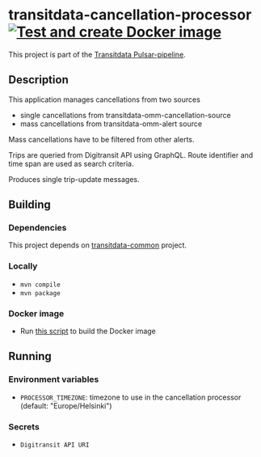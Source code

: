 # transitdata-cancellation-processor [![Test and create Docker image](https://github.com/HSLdevcom/transitdata-cancellation-processor/actions/workflows/test-and-build.yml/badge.svg)](https://github.com/HSLdevcom/transitdata-cancellation-processor/actions/workflows/test-and-build.yml)

This project is part of the [Transitdata Pulsar-pipeline](https://github.com/HSLdevcom/transitdata).

## Description

This application manages cancellations from two sources

- single cancellations from transitdata-omm-cancellation-source
- mass cancellations from transitdata-omm-alert source

Mass cancellations have to be filtered from other alerts.

Trips are queried from Digitransit API using GraphQL. Route identifier and time span are used as search criteria.

Produces single trip-update messages.

## Building

### Dependencies

This project depends on [transitdata-common](https://github.com/HSLdevcom/transitdata-common) project.

### Locally

- `mvn compile`
- `mvn package`

### Docker image

- Run [this script](build-image.sh) to build the Docker image

## Running

### Environment variables

* `PROCESSOR_TIMEZONE`: timezone to use in the cancellation processor (default: "Europe/Helsinki")

### Secrets

* `Digitransit API URI`